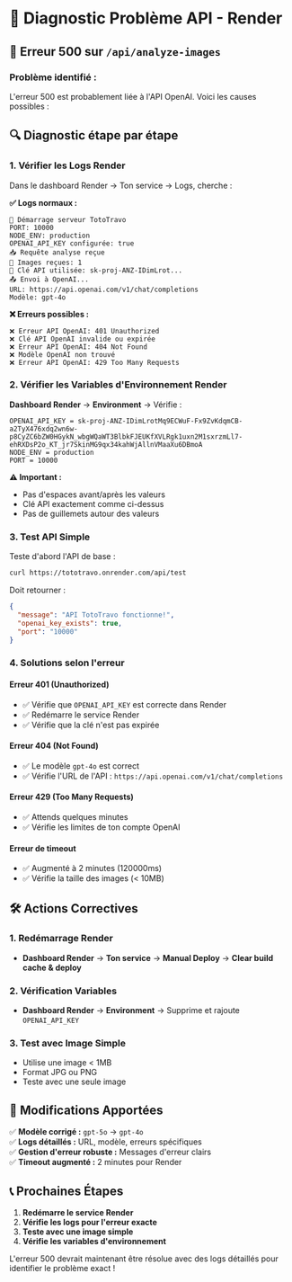 # 🔧 Diagnostic Problème API - Render

## 🚨 Erreur 500 sur `/api/analyze-images`

### **Problème identifié :**
L'erreur 500 est probablement liée à l'API OpenAI. Voici les causes possibles :

## 🔍 Diagnostic étape par étape

### 1. Vérifier les Logs Render
Dans le dashboard Render → Ton service → Logs, cherche :

**✅ Logs normaux :**
```
🚀 Démarrage serveur TotoTravo
PORT: 10000
NODE_ENV: production
OPENAI_API_KEY configurée: true
📥 Requête analyse reçue
📸 Images reçues: 1
🔑 Clé API utilisée: sk-proj-ANZ-IDimLrot...
📤 Envoi à OpenAI...
URL: https://api.openai.com/v1/chat/completions
Modèle: gpt-4o
```

**❌ Erreurs possibles :**
```
❌ Erreur API OpenAI: 401 Unauthorized
❌ Clé API OpenAI invalide ou expirée
❌ Erreur API OpenAI: 404 Not Found
❌ Modèle OpenAI non trouvé
❌ Erreur API OpenAI: 429 Too Many Requests
```

### 2. Vérifier les Variables d'Environnement Render

**Dashboard Render** → **Environment** → Vérifie :

```
OPENAI_API_KEY = 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
NODE_ENV = production
PORT = 10000
```

**⚠️ Important :**
- Pas d'espaces avant/après les valeurs
- Clé API exactement comme ci-dessus
- Pas de guillemets autour des valeurs

### 3. Test API Simple

Teste d'abord l'API de base :
```bash
curl https://tototravo.onrender.com/api/test
```

Doit retourner :
```json
{
  "message": "API TotoTravo fonctionne!",
  "openai_key_exists": true,
  "port": "10000"
}
```

### 4. Solutions selon l'erreur

#### **Erreur 401 (Unauthorized)**
- ✅ Vérifie que `OPENAI_API_KEY` est correcte dans Render
- ✅ Redémarre le service Render
- ✅ Vérifie que la clé n'est pas expirée

#### **Erreur 404 (Not Found)**
- ✅ Le modèle `gpt-4o` est correct
- ✅ Vérifie l'URL de l'API : `https://api.openai.com/v1/chat/completions`

#### **Erreur 429 (Too Many Requests)**
- ✅ Attends quelques minutes
- ✅ Vérifie les limites de ton compte OpenAI

#### **Erreur de timeout**
- ✅ Augmenté à 2 minutes (120000ms)
- ✅ Vérifie la taille des images (< 10MB)

## 🛠️ Actions Correctives

### 1. Redémarrage Render
- **Dashboard Render** → **Ton service** → **Manual Deploy** → **Clear build cache & deploy**

### 2. Vérification Variables
- **Dashboard Render** → **Environment** → Supprime et rajoute `OPENAI_API_KEY`

### 3. Test avec Image Simple
- Utilise une image < 1MB
- Format JPG ou PNG
- Teste avec une seule image

## 🎯 Modifications Apportées

✅ **Modèle corrigé :** `gpt-5o` → `gpt-4o`  
✅ **Logs détaillés :** URL, modèle, erreurs spécifiques  
✅ **Gestion d'erreur robuste :** Messages d'erreur clairs  
✅ **Timeout augmenté :** 2 minutes pour Render  

## 📞 Prochaines Étapes

1. **Redémarre le service Render**
2. **Vérifie les logs pour l'erreur exacte**
3. **Teste avec une image simple**
4. **Vérifie les variables d'environnement**

L'erreur 500 devrait maintenant être résolue avec des logs détaillés pour identifier le problème exact !

